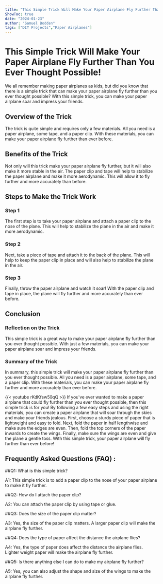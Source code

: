```yaml
---
title: "This Simple Trick Will Make Your Paper Airplane Fly Further Than You Ever Thought Possible!"
ShowToc: true 
date: "2024-01-23"
author: "Samuel Bodden" 
tags: ["DIY Projects","Paper Airplanes"]
---
```

# This Simple Trick Will Make Your Paper Airplane Fly Further Than You Ever Thought Possible!

We all remember making paper airplanes as kids, but did you know that there is a simple trick that can make your paper airplane fly further than you ever thought possible? With this simple trick, you can make your paper airplane soar and impress your friends. 

## Overview of the Trick

The trick is quite simple and requires only a few materials. All you need is a paper airplane, some tape, and a paper clip. With these materials, you can make your paper airplane fly further than ever before. 

## Benefits of the Trick

Not only will this trick make your paper airplane fly further, but it will also make it more stable in the air. The paper clip and tape will help to stabilize the paper airplane and make it more aerodynamic. This will allow it to fly further and more accurately than before. 

## Steps to Make the Trick Work

### Step 1

The first step is to take your paper airplane and attach a paper clip to the nose of the plane. This will help to stabilize the plane in the air and make it more aerodynamic. 

### Step 2

Next, take a piece of tape and attach it to the back of the plane. This will help to keep the paper clip in place and will also help to stabilize the plane in the air. 

### Step 3

Finally, throw the paper airplane and watch it soar! With the paper clip and tape in place, the plane will fly further and more accurately than ever before. 

## Conclusion

### Reflection on the Trick

This simple trick is a great way to make your paper airplane fly further than you ever thought possible. With just a few materials, you can make your paper airplane soar and impress your friends. 

### Summary of the Trick

In summary, this simple trick will make your paper airplane fly further than you ever thought possible. All you need is a paper airplane, some tape, and a paper clip. With these materials, you can make your paper airplane fly further and more accurately than ever before.

{{< youtube rKdKfsw50qQ >}} 
If you've ever wanted to make a paper airplane that could fly further than you ever thought possible, then this simple trick is for you! By following a few easy steps and using the right materials, you can create a paper airplane that will soar through the skies and make your friends jealous. First, choose a sturdy piece of paper that is lightweight and easy to fold. Next, fold the paper in half lengthwise and make sure the edges are even. Then, fold the top corners of the paper inwards to create the wings. Finally, make sure the wings are even and give the plane a gentle toss. With this simple trick, your paper airplane will fly further than ever before!

## Frequently Asked Questions (FAQ) :
##Q1: What is this simple trick?

A1: This simple trick is to add a paper clip to the nose of your paper airplane to make it fly further.

##Q2: How do I attach the paper clip?

A2: You can attach the paper clip by using tape or glue.

##Q3: Does the size of the paper clip matter?

A3: Yes, the size of the paper clip matters. A larger paper clip will make the airplane fly further.

##Q4: Does the type of paper affect the distance the airplane flies?

A4: Yes, the type of paper does affect the distance the airplane flies. Lighter weight paper will make the airplane fly further.

##Q5: Is there anything else I can do to make my airplane fly further?

A5: Yes, you can also adjust the shape and size of the wings to make the airplane fly further.





